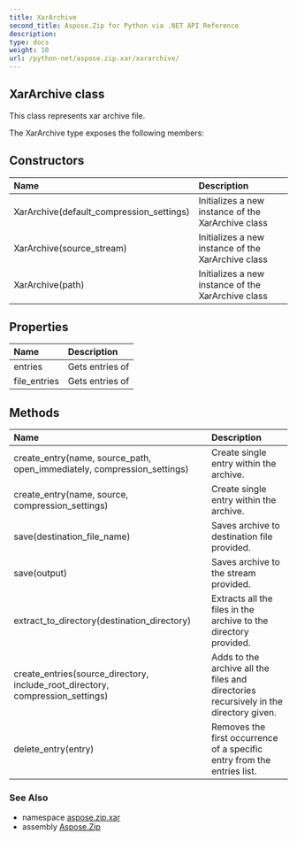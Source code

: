 ```yaml
---
title: XarArchive
second_title: Aspose.Zip for Python via .NET API Reference
description: 
type: docs
weight: 10
url: /python-net/aspose.zip.xar/xararchive/
---
```


## XarArchive class

This class represents xar archive file.

The XarArchive type exposes the following members:
## Constructors
| Name | Description |
| :- | :- |
|XarArchive(default_compression_settings)|Initializes a new instance of the XarArchive class|
|XarArchive(source_stream)|Initializes a new instance of the XarArchive class|
|XarArchive(path)|Initializes a new instance of the XarArchive class|
## Properties
| Name | Description |
| :- | :- |
|entries|Gets entries of|
|file_entries|Gets entries of|
## Methods
| Name | Description |
| :- | :- |
|create_entry(name, source_path, open_immediately, compression_settings)|Create single entry within the archive.|
|create_entry(name, source, compression_settings)|Create single entry within the archive.|
|save(destination_file_name)|Saves archive to destination file provided.|
|save(output)|Saves archive to the stream provided.|
|extract_to_directory(destination_directory)|Extracts all the files in the archive to the directory provided.|
|create_entries(source_directory, include_root_directory, compression_settings)|Adds to the archive all the files and directories recursively in the directory given.|
|delete_entry(entry)|Removes the first occurrence of a specific entry from the entries list.|

### See Also

* namespace [aspose.zip.xar](/zip/python-net/aspose.zip.xar/)
* assembly [Aspose.Zip](/zip/python-net/)

